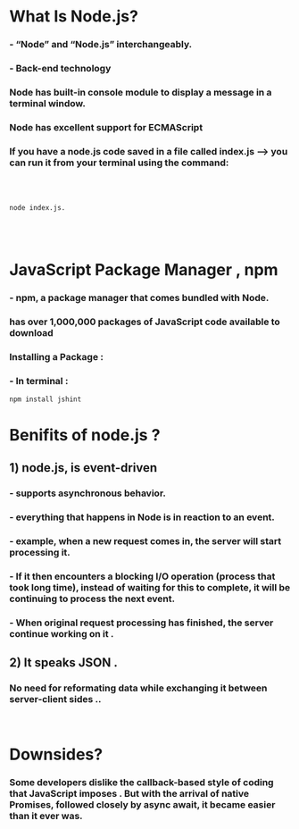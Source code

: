 # What Is Node.js?

### - “Node” and “Node.js” interchangeably.

### - Back-end technology

### Node has built-in console module to display a message in a terminal window.

### Node has excellent support for ECMAScript 

### If you have a node.js code saved in a file called index.js --> you can run it from your terminal using the command:

<br><br>


```
node index.js.
```


<br><br>


# JavaScript Package Manager , npm

###  - npm, a package manager that comes bundled with Node.

### has over 1,000,000 packages of JavaScript code available to download 


### Installing a Package :

###  - In terminal :

```
npm install jshint
```

# Benifits of node.js ?

## 1) node.js, is event-driven

###  - supports  asynchronous behavior.

###  - everything that happens in Node is in reaction to an event. 
 
###  - example, when a new request comes in, the server will start processing it. 
 
###  - If it then encounters a blocking I/O operation (process that took long time), instead of waiting for this to complete, it will be continuing to process the next event. 
 
###  - When original request processing has finished, the server  continue working on it . 

## 2) It speaks JSON . 

### No need for reformating data while exchanging it between server-client sides  ..

<br>

# Downsides?

### Some developers dislike the callback-based style of coding that JavaScript imposes . But with the arrival of native Promises, followed closely by async await, it became easier than it ever was.




<br><br>





